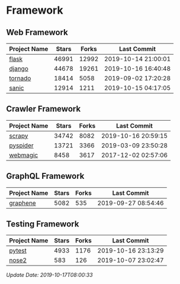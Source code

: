 # Framework

## Web Framework

| Project Name | Stars | Forks | Last Commit |
| ------------ | ----- | ----- | ----------- |
| [flask](https://github.com/pallets/flask) | 46991 | 12992 | 2019-10-14 21:00:01 |
| [django](https://github.com/django/django) | 44678 | 19261 | 2019-10-16 16:40:48 |
| [tornado](https://github.com/tornadoweb/tornado) | 18414 | 5058 | 2019-09-02 17:20:28 |
| [sanic](https://github.com/huge-success/sanic) | 12914 | 1211 | 2019-10-15 04:17:05 |

## Crawler Framework

| Project Name | Stars | Forks | Last Commit |
| ------------ | ----- | ----- | ----------- |
| [scrapy](https://github.com/scrapy/scrapy) | 34742 | 8082 | 2019-10-16 20:59:15 |
| [pyspider](https://github.com/binux/pyspider) | 13721 | 3366 | 2019-03-09 23:50:28 |
| [webmagic](https://github.com/code4craft/webmagic) | 8458 | 3617 | 2017-12-02 02:57:06 |

## GraphQL Framework

| Project Name | Stars | Forks | Last Commit |
| ------------ | ----- | ----- | ----------- |
| [graphene](https://github.com/graphql-python/graphene) | 5082 | 535 | 2019-09-27 08:54:46 |

## Testing Framework

| Project Name | Stars | Forks | Last Commit |
| ------------ | ----- | ----- | ----------- |
| [pytest](https://github.com/pytest-dev/pytest) | 4933 | 1176 | 2019-10-16 23:13:29 |
| [nose2](https://github.com/nose-devs/nose2) | 583 | 126 | 2019-10-07 23:02:47 |

*Update Date: 2019-10-17T08:00:33*